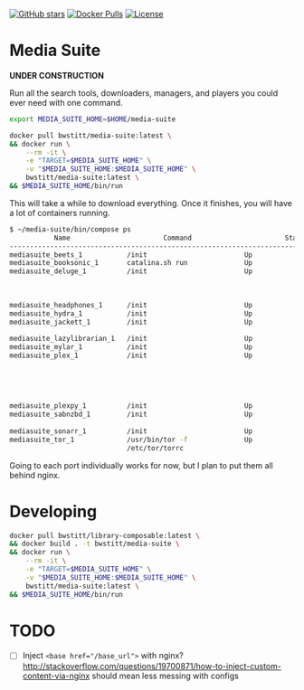[![GitHub stars](https://img.shields.io/github/stars/badges/shields.svg?style=social&label=Star)](https://github.com/WyseNynja/media-suite)
[![Docker Pulls](https://img.shields.io/docker/pulls/bwstitt/media-suite.svg)](https://hub.docker.com/r/bwstitt/media-suite/)
[![License](http://img.shields.io/badge/license-MIT-blue.svg)](https://opensource.org/licenses/MIT)

# Media Suite

**UNDER CONSTRUCTION**

Run all the search tools, downloaders, managers, and players you could ever need with one command.

```bash
export MEDIA_SUITE_HOME=$HOME/media-suite

docker pull bwstitt/media-suite:latest \
&& docker run \
    --rm -it \
    -e "TARGET=$MEDIA_SUITE_HOME" \
    -v "$MEDIA_SUITE_HOME:$MEDIA_SUITE_HOME" \
    bwstitt/media-suite:latest \
&& $MEDIA_SUITE_HOME/bin/run
```

This will take a while to download everything. Once it finishes, you will have a lot of containers running.

```bash
$ ~/media-suite/bin/compose ps
           Name                       Command                       State                        Ports
-----------------------------------------------------------------------------------------------------------------
mediasuite_beets_1           /init                        Up                           0.0.0.0:8337->8337/tcp
mediasuite_booksonic_1       catalina.sh run              Up                           0.0.0.0:8081->8080/tcp
mediasuite_deluge_1          /init                        Up                           0.0.0.0:58846->58846/tcp,
                                                                                       0.0.0.0:58946->58946/tcp,
                                                                                       0.0.0.0:58946->58946/udp,
                                                                                       0.0.0.0:8112->8112/tcp
mediasuite_headphones_1      /init                        Up                           0.0.0.0:8181->8181/tcp
mediasuite_hydra_1           /init                        Up                           0.0.0.0:5075->5075/tcp
mediasuite_jackett_1         /init                        Up                           9117/tcp,
                                                                                       0.0.0.0:9117->9177/tcp
mediasuite_lazylibrarian_1   /init                        Up                           0.0.0.0:5299->5299/tcp
mediasuite_mylar_1           /init                        Up                           0.0.0.0:8090->8090/tcp
mediasuite_plex_1            /init                        Up                           1900/udp,
                                                                                       0.0.0.0:32400->32400/tcp,
                                                                                       0.0.0.0:32400->32400/udp,
                                                                                       0.0.0.0:32469->32469/tcp,
                                                                                       0.0.0.0:32469->32469/udp,
                                                                                       5353/udp
mediasuite_plexpy_1          /init                        Up                           0.0.0.0:8182->8181/tcp
mediasuite_sabnzbd_1         /init                        Up                           0.0.0.0:8082->8080/tcp,
                                                                                       0.0.0.0:9090->9090/tcp
mediasuite_sonarr_1          /init                        Up                           0.0.0.0:8989->8989/tcp
mediasuite_tor_1             /usr/bin/tor -f              Up                           9050/tcp
                             /etc/tor/torrc
```

Going to each port individually works for now, but I plan to put them all behind nginx.


# Developing

```bash
docker pull bwstitt/library-composable:latest \
&& docker build . -t bwstitt/media-suite \
&& docker run \
    --rm -it \
    -e "TARGET=$MEDIA_SUITE_HOME" \
    -v "$MEDIA_SUITE_HOME:$MEDIA_SUITE_HOME" \
    bwstitt/media-suite:latest \
&& $MEDIA_SUITE_HOME/bin/run
```

# TODO

* [ ] Inject `<base href="/base_url">` with nginx? http://stackoverflow.com/questions/19700871/how-to-inject-custom-content-via-nginx should mean less messing with configs